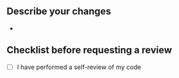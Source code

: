 ## Describe your changes
-

## Checklist before requesting a review
- [ ] I have performed a self-review of my code

